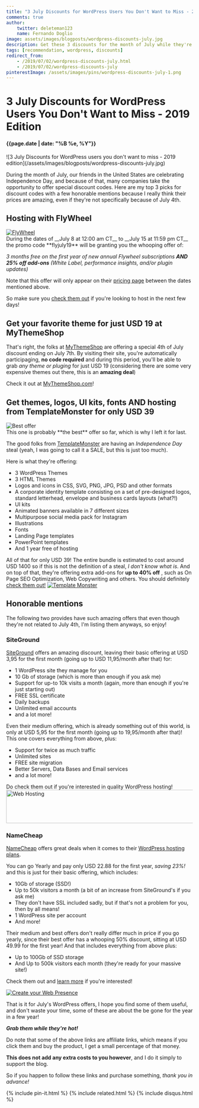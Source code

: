 ```yaml
---
title: "3 July Discounts for WordPress Users You Don't Want to Miss - 2019 Edition"
comments: true
author:
    twitter: deleteman123
    name: Fernando Doglio
image: assets/images/blogposts/wordpress-discounts-july.jpg
description: Get these 3 discounts for the month of July while they're still active! Don't miss them! 
tags: [recommendation, wordpress, discounts]
redirect_from:
    - /2019/07/02/wordpress-discounts-july.html
    - /2019/07/02/wordpress-discounts-july
pinterestImage: /assets/images/pins/wordpress-discounts-july-1.png
---
```


# 3 July Discounts for WordPress Users You Don't Want to Miss - 2019 Edition
#### {{page.date | date: "%B %e, %Y"}}

<div class="post-header-img" markdown="1">
![3 July Discounts for WordPress users you don't want to miss - 2019 edition](/assets/images/blogposts/wordpress-discounts-july.jpg)
</div>

During the month of July, our friends in the United States are celebrating Independence Day, and because of that, many companies take the opportunity to offer special discount codes. 
Here are my top 3 picks for discount codes with a few honorable mentions because I really think their prices are amazing, even if they're not specifically because of July 4th.


## Hosting with FlyWheel
<div id="flywheel-logo">
    <a href="https://share.getf.ly/d11v3j" target="_blank" ><img src="/assets/images/flywheel_logo_vert_blue.png" alt="FlyWheel" /></a>
</div>
During the dates of __July 8 at 12:00 am CT__ to __July 15 at 11:59 pm CT__ the promo code **flyjuly19** will be granting you the whooping offer of:

_3 months free on the first year of new annual Flywheel subscriptions **AND 25% off add-ons** (White Label, performance insights, and/or plugin updates)_

Note that this offer will only appear on their [pricing page](https://getflywheel.com/pricing/) between the dates mentioned above.

So make sure you [check them out](https://share.getf.ly/d11v3j) if you're looking to host in the next few days!

## Get your favorite theme for just USD 19 at MyThemeShop
That's right, the folks at [MyThemeShop](https://mythemeshop.com/) are offering a special 4th of July discount ending on July 7th.
By visiting their site, you're automatically participaging, **no code required** and during this period, you'll be able to grab _any theme or pluging_ for just USD 19 (considering there are some very expensive themes out there, this is an **amazing deal**)

Check it out at [MyThemeShop.com](https://mythemeshop.com/)!

## Get themes, logos, UI kits, fonts AND hosting from TemplateMonster for only USD 39
<div id="number1prize">
<img src="/assets/images/number1.png" alt="Best offer" />
</div>
This one is probably **the best** offer so far, which is why I left it for last.

The good folks from [TemplateMonster](https://www.templatemonster.com/?aff=mywritingcorner) are having an _Independence Day_ steal (yeah, I was going to call it a SALE, but this is just too much). 

<p style="clear:both"></p>

Here is what they're offering:

- 3 WordPress Themes
- 3 HTML Themes
- Logos and icons in CSS, SVG, PNG, JPG, PSD and other formats
- A corporate identity template consisting on a set of pre-designed logos, standard letterhead, envelope and business cards layouts (what?!)
- UI kits
- Animated banners available in 7 different sizes
- Multipurpose social media pack for Instagram 
- Illustrations
- Fonts
- Landing Page templates
- PowerPoint templates
- And 1 year free of hosting

All of that for only USD 39! The entire bundle is estimated to cost around USD 1400 so if this is not the definition of a steal, *I don't know what is*.
And on top of that, they're offering extra add-ons for **up to 40% off** , such as On Page SEO Optimization, Web Copywriting and others. You should definitely [check them out!](https://www.templatemonster.com/?aff=mywritingcorner)
[![Template Monster](/assets/images/templatemonster-banner.jpg)](https://www.templatemonster.com/?aff=mywritingcorner)

## Honorable mentions
The following two provides have such amazing offers that even though they're not related to July 4th, I'm listing them anyways, so enjoy!

### SiteGround
[SiteGround](https://www.siteground.com/wordpress-hosting.htm?afcode=cdba41f973306155d408cb18cf0d6848) offers an amazing discount, leaving their basic offering at USD 3,95 for the first month (going up to USD 11,95/month after that) for:
- 1 WordPress site they manage for you
- 10 Gb of storage (which is more than enough if you ask me)
- Support for up-to 10k visits a month (again, more than enough if you're just starting out)
- FREE SSL certificate
- Daily backups
- Unlimited email accounts
- and a lot more!

Even their medium offering, which is already something out of this world, is only at USD 5,95 for the first month (going up to 19,95/month after that)!
This one covers everything from above, plus:
- Support for twice as much traffic
- Unlimited sites
- FREE site migration
- Better Servers, Data Bases and Email services
- and a lot more!

Do check them out if you're interested in quality WordPress hosting!
<a href="https://www.siteground.com/wordpress-hosting.htm?afcode=cdba41f973306155d408cb18cf0d6848"><img src="https://ua.siteground.com/img/banners/general/2019_EN/usd/wp_728x90_blue.jpg" alt="Web Hosting" width="728" height="90" border="0"></a>


### NameCheap
[NameCheap](https://shareasale.com/r.cfm?b=467188&u=2099099&m=46483&urllink=www%2Enamecheap%2Ecom%2Fwordpress%2F&afftrack=) offers great deals when it comes to their [WordPress hosting plans](https://shareasale.com/r.cfm?b=467188&u=2099099&m=46483&urllink=www%2Enamecheap%2Ecom%2Fwordpress%2F&afftrack=).

You can go Yearly and pay only USD 22.88 for the first year, *saving 23%!* and this is just for their basic offering, which includes:
- 10Gb of storage (SSD!)
- Up to 50k visitors a month (a bit of an increase from SiteGround's if you ask me)
- They don't have SSL included sadly, but if that's not a problem for you, then by all means!
- 1 WordPress site per account
- And more!

Their medium and best offers don't really differ much in price if you go yearly, since their best offer has a whooping 50% discount, sitting at USD 49.99 for the first year!
And that includes everything from above plus:
- Up to 100Gb of SSD storage
- And Up to 500k visitors each month (they're ready for your massive site!)

Check them out and [learn more](https://shareasale.com/r.cfm?b=467188&u=2099099&m=46483&urllink=www%2Enamecheap%2Ecom%2Fwordpress%2F&afftrack=) if you're interested!

<a target="_blank" href="https://shareasale.com/r.cfm?b=1151487&amp;u=2099099&amp;m=46483&amp;urllink=&amp;afftrack="><img src="https://static.shareasale.com/image/46483/new_brand_adroll_004_728x90.gif" border="0" alt="Create your Web Presence" /></a>

That is it for July's WordPress offers, I hope you find some of them useful, and don't waste your time, some of these are about the be gone for the year in a few year! 

_**Grab them while they're hot!**_

<div class="disclosure" markdown="1">
Do note that some of the above links are affiliate links, which means if you click them and buy the product, I get a small percentage of that money. 

**This does not add any extra costs to you however**, and I do it simply to support the blog.

So if you happen to follow these links and purchase something, _thank you in advance!_
</div>

<div class="sharethis-inline-share-buttons"></div>
                        
{% include pin-it.html %}
{% include related.html %}
{% include disqus.html %}